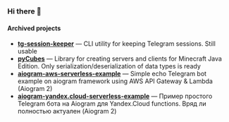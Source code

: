 ### Hi there 👋

#### Archived projects
- **[tg-session-keeper](https://github.com/DavisDmitry/tg-session-keeper)** — CLI utility for keeping Telegram sessions. Still usable
- **[pyCubes](https://github.com/DavisDmitry/pycubes)** — Library for creating servers and clients for Minecraft Java Edition. Only serialization/deserialization of data types is ready
- **[aiogram-aws-serverless-example](https://github.com/DavisDmitry/aiogram-aws-serverless-example)** — Simple echo Telegram bot example on aiogram framework using AWS API Gateway & Lambda (Aiogram 2)
- **[aiogram-yandex.cloud-serverless-example](https://github.com/DavisDmitry/aiogram-yandex.cloud-serverless-example)** — Пример простого Telegram бота на Aiogram для Yandex.Cloud functions. Вряд ли полностью актуален (Aiogram 2)
